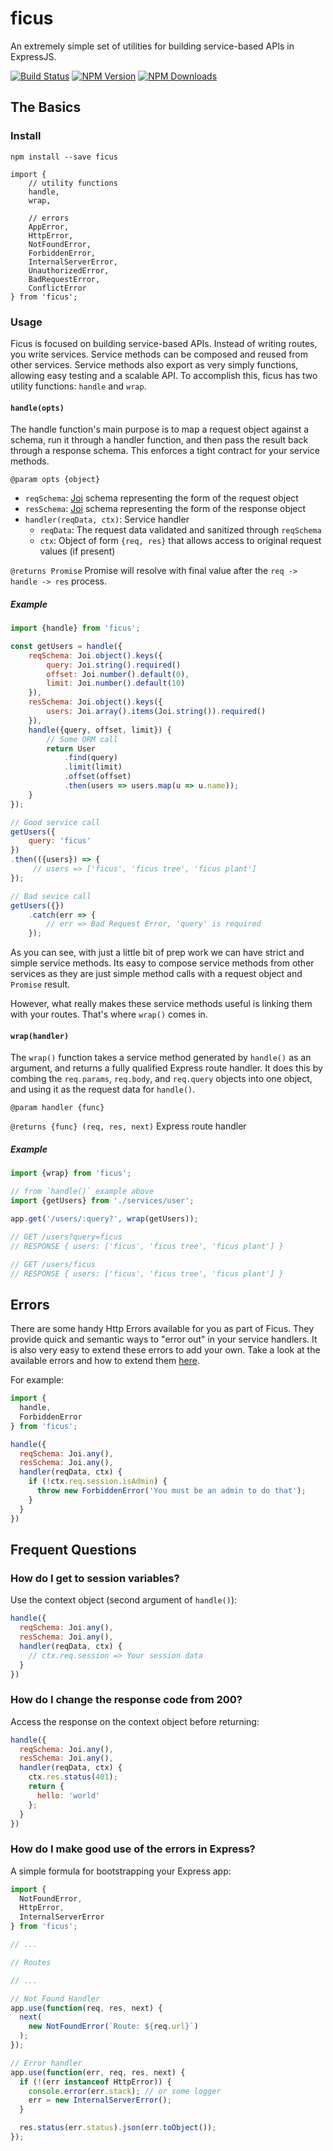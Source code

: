 # ficus

An extremely simple set of utilities for building service-based APIs in ExpressJS.

[![Build Status](https://travis-ci.org/tshaddix/ficus.svg?branch=master)](https://travis-ci.org/tshaddix/ficus)
[![NPM Version][npm-image]][npm-url]
[![NPM Downloads][downloads-image]][downloads-url]

## The Basics

### Install

```
npm install --save ficus
```

```
import {
    // utility functions
    handle,
    wrap,

    // errors
    AppError,
    HttpError,
    NotFoundError,
    ForbiddenError,
    InternalServerError,
    UnauthorizedError,
    BadRequestError,
    ConflictError
} from 'ficus';
```

### Usage

Ficus is focused on building service-based APIs. Instead of writing routes, you write services. Service methods can be composed and reused from other services. Service methods also export as very simply functions, allowing easy testing and a scalable API. To accomplish this, ficus has two utility functions: `handle` and `wrap`.

#### `handle(opts)`

The handle function's main purpose is to map a request object against a schema, run it through a handler function, and then pass the result back through a response schema. This enforces a tight contract for your service methods.

`@param opts {object}`
- `reqSchema`: [Joi](https://github.com/hapijs/joi) schema representing the form of the request object
- `resSchema`: [Joi](https://github.com/hapijs/joi) schema representing the form of the response object
- `handler(reqData, ctx)`: Service handler
    - `reqData`: The request data validated and sanitized through `reqSchema`
    - `ctx`: Object of form `{req, res}` that allows access to original request values (if present)

`@returns Promise` Promise will resolve with final value after the `req -> handle -> res` process.


##### Example

```js
import {handle} from 'ficus';

const getUsers = handle({
    reqSchema: Joi.object().keys({
        query: Joi.string().required()
        offset: Joi.number().default(0),
        limit: Joi.number().default(10)
    }),
    resSchema: Joi.object().keys({
        users: Joi.array().items(Joi.string()).required()
    }),
    handle({query, offset, limit}) {
        // Some ORM call
        return User
            .find(query)
            .limit(limit)
            .offset(offset)
            .then(users => users.map(u => u.name));
    }
});

// Good service call
getUsers({
    query: 'ficus'
})
.then(({users}) => {
     // users => ['ficus', 'ficus tree', 'ficus plant']
});

// Bad sevice call
getUsers({})
    .catch(err => {
        // err => Bad Request Error, 'query' is required
    });
```

As you can see, with just a little bit of prep work we can have strict and simple service methods. Its easy to compose service methods from other services as they are just simple method calls with a request object and `Promise` result.

However, what really makes these service methods useful is linking them with your routes. That's where `wrap()` comes in.

#### `wrap(handler)`

The `wrap()` function takes a service method generated by `handle()` as an argument, and returns a fully qualified Express route handler. It does this by combing the `req.params`, `req.body`, and `req.query` objects into one object, and using it as the request data for `handle()`.

`@param handler {func}`

`@returns {func} (req, res, next)` Express route handler


##### Example

```js
import {wrap} from 'ficus';

// from `handle()` example above
import {getUsers} from './services/user';

app.get('/users/:query?', wrap(getUsers));

// GET /users?query=ficus
// RESPONSE { users: ['ficus', 'ficus tree', 'ficus plant'] }

// GET /users/ficus
// RESPONSE { users: ['ficus', 'ficus tree', 'ficus plant'] }
```

## Errors

There are some handy Http Errors available for you as part of Ficus. They provide quick and semantic ways to "error out" in your service handlers. It is also very easy to extend these errors to add your own. Take a look at the available errors and how to extend them [here](https://github.com/tshaddix/ficus/blob/master/src/errors.js).

For example:

```js
import {
  handle,
  ForbiddenError
} from 'ficus';

handle({
  reqSchema: Joi.any(),
  resSchema: Joi.any(),
  handler(reqData, ctx) {
    if (!ctx.req.session.isAdmin) {
      throw new ForbiddenError('You must be an admin to do that');
    }
  }
})
```

## Frequent Questions

### How do I get to session variables?

Use the context object (second argument of `handle()`):

```js
handle({
  reqSchema: Joi.any(),
  resSchema: Joi.any(),
  handler(reqData, ctx) {
    // ctx.req.session => Your session data
  }
})
```

### How do I change the response code from 200?

Access the response on the context object before returning:

```js
handle({
  reqSchema: Joi.any(),
  resSchema: Joi.any(),
  handler(reqData, ctx) {
    ctx.res.status(401);
    return {
      hello: 'world'
    };
  }
})
```

### How do I make good use of the errors in Express?

A simple formula for bootstrapping your Express app:

```js
import {
  NotFoundError,
  HttpError,
  InternalServerError
} from 'ficus';

// ...

// Routes

// ...

// Not Found Handler
app.use(function(req, res, next) {
  next(
    new NotFoundError(`Route: ${req.url}`)
  );
});

// Error handler
app.use(function(err, req, res, next) {
  if (!(err instanceof HttpError)) {
    console.error(err.stack); // or some logger
    err = new InternalServerError();
  }

  res.status(err.status).json(err.toObject());
});

```

[npm-image]: https://img.shields.io/npm/v/ficus.svg
[npm-url]: https://npmjs.org/package/ficus
[downloads-image]: https://img.shields.io/npm/dm/ficus.svg
[downloads-url]: https://npmjs.org/package/ficus

